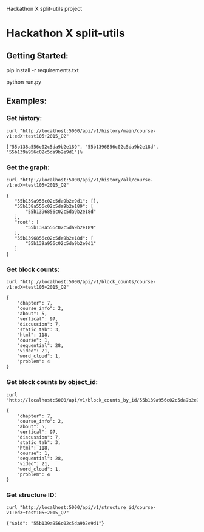 Hackathon X split-utils project
# Hackathon X split-utils

## Getting Started:
pip install -r requirements.txt

python run.py

## Examples:

### Get history:
```
curl "http://localhost:5000/api/v1/history/main/course-v1:edX+test105+2015_Q2"

["55b138a556c02c5da9b2e189", "55b1396856c02c5da9b2e18d", "55b139a956c02c5da9b2e9d1"]%

```

### Get the graph:
 ```
 curl "http://localhost:5000/api/v1/history/all/course-v1:edX+test105+2015_Q2"

{
    "55b139a956c02c5da9b2e9d1": [],
    "55b138a556c02c5da9b2e189": [
        "55b1396856c02c5da9b2e18d"
    ],
    "root": [
        "55b138a556c02c5da9b2e189"
    ],
    "55b1396856c02c5da9b2e18d": [
        "55b139a956c02c5da9b2e9d1"
    ]
}
 ```

### Get block counts:
```
curl "http://localhost:5000/api/v1/block_counts/course-v1:edX+test105+2015_Q2"

{
    "chapter": 7,
    "course_info": 2,
    "about": 5,
    "vertical": 97,
    "discussion": 7,
    "static_tab": 3,
    "html": 118,
    "course": 1,
    "sequential": 28,
    "video": 21,
    "word_cloud": 1,
    "problem": 4
}
```

### Get block counts by object_id:
```
curl "http://localhost:5000/api/v1/block_counts_by_id/55b139a956c02c5da9b2e9d1"

{
    "chapter": 7,
    "course_info": 2,
    "about": 5,
    "vertical": 97,
    "discussion": 7,
    "static_tab": 3,
    "html": 118,
    "course": 1,
    "sequential": 28,
    "video": 21,
    "word_cloud": 1,
    "problem": 4
}
```

### Get structure ID:
```
curl "http://localhost:5000/api/v1/structure_id/course-v1:edX+test105+2015_Q2"

{"$oid": "55b139a956c02c5da9b2e9d1"}
```